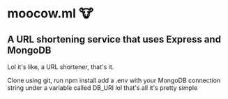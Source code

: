 # moocow.ml 🐮 
## A URL shortening service that uses Express and MongoDB

Lol it's like, a URL shortener, that's it.

Clone using git, run npm install add a .env with your MongoDB connection string under a variable called DB_URI lol that's all it's pretty simple
